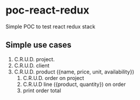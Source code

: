 # poc-react-redux
Simple POC to test react redux stack

## Simple use cases

1. C.R.U.D. project.
1. C.R.U.D. client
1. C.R.U.D. product ({name, price, unit, availability})
    1. C.R.U.D. order on project
    1. C.R.U.D line ({product, quantity}) on order 
    1. print order total
